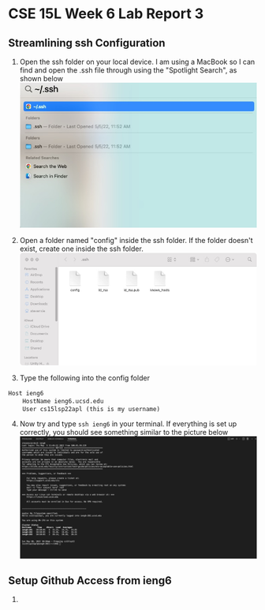 # CSE 15L Week 6 Lab Report 3

## Streamlining ssh Configuration
1. Open the ssh folder on your local device. I am using a MacBook so
I can find and open the .ssh file through using the "Spotlight Search",
as shown below
![image](lab1.jpg)

2. Open a folder named "config" inside the ssh folder. If the folder doesn't exist, create one inside the ssh folder.
![image](lab2.jpg)

3. Type the following into the config folder
```
Host ieng6
    HostName ieng6.ucsd.edu
    User cs15lsp22apl (this is my username)
```

4. Now try and type `ssh ieng6` in your terminal. If everything is set up correctly, you should see something similar to the picture below
 ![image](lab3.jpg)

## Setup Github Access from ieng6
1. 